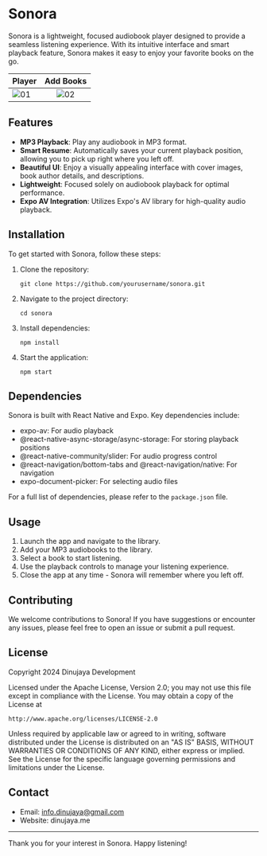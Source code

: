 # Sonora

Sonora is a lightweight, focused audiobook player designed to provide a seamless listening experience. With its intuitive interface and smart playback feature, Sonora makes it easy to enjoy your favorite books on the go.

| Player   |      Add Books      |
|----------|:-------------:|
| ![01](https://github.com/user-attachments/assets/a72cf820-87f1-48d2-a88a-689517ff08cd) |  ![02](https://github.com/user-attachments/assets/2008ce93-2d65-4595-8251-8b9c08f593de) |

## Features

- **MP3 Playback**: Play any audiobook in MP3 format.
- **Smart Resume**: Automatically saves your current playback position, allowing you to pick up right where you left off.
- **Beautiful UI**: Enjoy a visually appealing interface with cover images, book author details, and descriptions.
- **Lightweight**: Focused solely on audiobook playback for optimal performance.
- **Expo AV Integration**: Utilizes Expo's AV library for high-quality audio playback.

## Installation

To get started with Sonora, follow these steps:

1. Clone the repository:
   ```
   git clone https://github.com/yourusername/sonora.git
   ```

2. Navigate to the project directory:
   ```
   cd sonora
   ```

3. Install dependencies:
   ```
   npm install
   ```

4. Start the application:
   ```
   npm start
   ```

## Dependencies

Sonora is built with React Native and Expo. Key dependencies include:

- expo-av: For audio playback
- @react-native-async-storage/async-storage: For storing playback positions
- @react-native-community/slider: For audio progress control
- @react-navigation/bottom-tabs and @react-navigation/native: For navigation
- expo-document-picker: For selecting audio files

For a full list of dependencies, please refer to the `package.json` file.

## Usage

1. Launch the app and navigate to the library.
2. Add your MP3 audiobooks to the library.
3. Select a book to start listening.
4. Use the playback controls to manage your listening experience.
5. Close the app at any time - Sonora will remember where you left off.

## Contributing

We welcome contributions to Sonora! If you have suggestions or encounter any issues, please feel free to open an issue or submit a pull request.

## License

Copyright 2024 Dinujaya Development

Licensed under the Apache License, Version 2.0;
you may not use this file except in compliance with the License.
You may obtain a copy of the License at

    http://www.apache.org/licenses/LICENSE-2.0

Unless required by applicable law or agreed to in writing, software
distributed under the License is distributed on an "AS IS" BASIS,
WITHOUT WARRANTIES OR CONDITIONS OF ANY KIND, either express or implied.
See the License for the specific language governing permissions and
limitations under the License.

## Contact

+ Email: info.dinujaya@gmail.com
+ Website: dinujaya.me


---

Thank you for your interest in Sonora. Happy listening!
